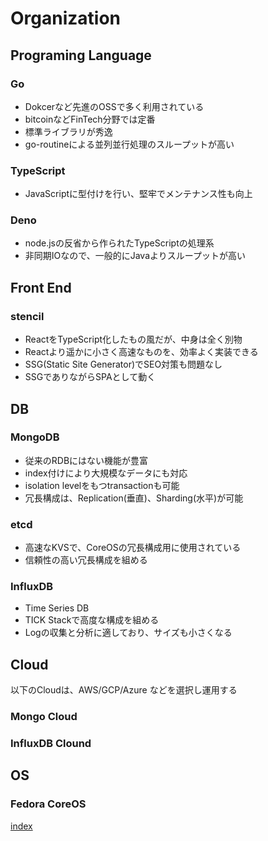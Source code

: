 # Organization

## Programing Language

### Go
- Dokcerなど先進のOSSで多く利用されている
- bitcoinなどFinTech分野では定番
- 標準ライブラリが秀逸
- go-routineによる並列並行処理のスループットが高い

### TypeScript
- JavaScriptに型付けを行い、堅牢でメンテナンス性も向上

### Deno
- node.jsの反省から作られたTypeScriptの処理系
- 非同期IOなので、一般的にJavaよりスループットが高い

## Front End
### stencil
- ReactをTypeScript化したもの風だが、中身は全く別物
- Reactより遥かに小さく高速なものを、効率よく実装できる
- SSG(Static Site Generator)でSEO対策も問題なし
- SSGでありながらSPAとして動く

## DB
### MongoDB
- 従来のRDBにはない機能が豊富
- index付けにより大規模なデータにも対応
- isolation levelをもつtransactionも可能
- 冗長構成は、Replication(垂直)、Sharding(水平)が可能

### etcd
- 高速なKVSで、CoreOSの冗長構成用に使用されている
- 信頼性の高い冗長構成を組める

### InfluxDB
- Time Series DB
- TICK Stackで高度な構成を組める
- Logの収集と分析に適しており、サイズも小さくなる

## Cloud
  以下のCloudは、AWS/GCP/Azure などを選択し運用する

### Mongo Cloud
### InfluxDB Clound

## OS
### Fedora CoreOS

[index](./index.md)
